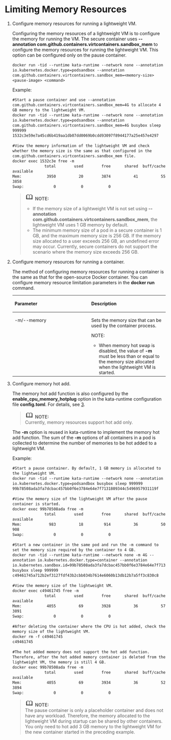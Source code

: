 # Limiting Memory Resources<a name="EN-US_TOPIC_0184808177"></a>

1.  Configure memory resources for running a lightweight VM.

    Configuring the memory resources of a lightweight VM is to configure the memory for running the VM. The secure container uses  **--annotation com.github.containers.virtcontainers.sandbox\_mem**  to configure the memory resources for running the lightweight VM. This option can be configured only on the pause container.

    ```
    docker run -tid --runtime kata-runtime --network none --annotation io.kubernetes.docker.type=podsandbox --annotation com.github.containers.virtcontainers.sandbox_mem=<memory-size> <pause-image> <command>
    ```

    Example:

    ```
    #Start a pause container and use --annotation com.github.containers.virtcontainers.sandbox_mem=4G to allocate 4 GB memory to the lightweight VM.
    docker run -tid --runtime kata-runtime --network none --annotation io.kubernetes.docker.type=podsandbox --annotation com.github.containers.virtcontainers.sandbox_mem=4G busybox sleep 999999
    1532c3e59e7a45cd6b419aa1db07dd0069b0cdd93097f8944177a25e457e4297
    
    #View the memory information of the lightweight VM and check whether the memory size is the same as that configured in the com.github.containers.virtcontainers.sandbox_mem file.
    docker exec 1532c3e free -m
                  total        used        free      shared  buff/cache   available
    Mem:           3950          20        3874          41          55        3858
    Swap:             0           0           0
    ```

    >![](public_sys-resources/icon-note.gif) **NOTE:**   
    >-   If the memory size of a lightweight VM is not set using  **--annotation com.github.containers.virtcontainers.sandbox\_mem**, the lightweight VM uses 1 GB memory by default.  
    >-   The minimum memory size of a pod in a secure container is 1 GB, and the maximum memory size is 256 GB. If the memory size allocated to a user exceeds 256 GB, an undefined error may occur. Currently, secure containers do not support the scenario where the memory size exceeds 256 GB.  

2.  Configure memory resources for running a container.

    The method of configuring memory resources for running a container is the same as that for the open-source Docker container. You can configure memory resource limitation parameters in the  **docker run**  command.

    <a name="en-us_topic_0182219834_table11321051171213"></a>
    <table><thead align="left"><tr id="en-us_topic_0182219834_row5321251121219"><th class="cellrowborder" valign="top" width="50%" id="mcps1.1.3.1.1"><p id="en-us_topic_0182219834_p1208737146"><a name="en-us_topic_0182219834_p1208737146"></a><a name="en-us_topic_0182219834_p1208737146"></a><strong id="en-us_topic_0182219834_b142172544447"><a name="en-us_topic_0182219834_b142172544447"></a><a name="en-us_topic_0182219834_b142172544447"></a>Parameter</strong></p>
    </th>
    <th class="cellrowborder" valign="top" width="50%" id="mcps1.1.3.1.2"><p id="en-us_topic_0182219834_p1332145111210"><a name="en-us_topic_0182219834_p1332145111210"></a><a name="en-us_topic_0182219834_p1332145111210"></a><strong id="en-us_topic_0182219834_b956575511443"><a name="en-us_topic_0182219834_b956575511443"></a><a name="en-us_topic_0182219834_b956575511443"></a>Description</strong></p>
    </th>
    </tr>
    </thead>
    <tbody><tr id="en-us_topic_0182219834_row1532175119122"><td class="cellrowborder" valign="top" width="50%" headers="mcps1.1.3.1.1 "><p id="en-us_topic_0182219834_p15321251191214"><a name="en-us_topic_0182219834_p15321251191214"></a><a name="en-us_topic_0182219834_p15321251191214"></a>-m/--memory</p>
    </td>
    <td class="cellrowborder" valign="top" width="50%" headers="mcps1.1.3.1.2 "><p id="en-us_topic_0182219834_p232951121217"><a name="en-us_topic_0182219834_p232951121217"></a><a name="en-us_topic_0182219834_p232951121217"></a>Sets the memory size that can be used by the container process.</p>
    <div class="note" id="en-us_topic_0182219834_note04024417164"><a name="en-us_topic_0182219834_note04024417164"></a><a name="en-us_topic_0182219834_note04024417164"></a><span class="notetitle"> NOTE: </span><div class="notebody"><a name="en-us_topic_0182219834_ul16187123721710"></a><a name="en-us_topic_0182219834_ul16187123721710"></a><ul id="en-us_topic_0182219834_ul16187123721710"><li>When memory hot swap is disabled, the value of <strong id="en-us_topic_0182219834_b57585884515"><a name="en-us_topic_0182219834_b57585884515"></a><a name="en-us_topic_0182219834_b57585884515"></a>-m</strong> must be less than or equal to the memory size allocated when the lightweight VM is started.</li></ul>
    </div></div>
    </td>
    </tr>
    </tbody>
    </table>

3.  Configure memory hot add.

    The memory hot add function is also configured by the  **enable\_cpu\_memory\_hotplug**  option in the kata-runtime configuration file  **config.toml**. For details, see  [3](limiting-cpu-resources.md#en-us_topic_0183903699_li2167326144011).

    >![](public_sys-resources/icon-note.gif) **NOTE:**   
    >Currently, memory resources support hot add only.  

    The  **-m**  option is reused in kata-runtime to implement the memory hot add function. The sum of the  **-m**  options of all containers in a pod is collected to determine the number of memories to be hot added to a lightweight VM. 

    Example:

    ```
    #Start a pause container. By default, 1 GB memory is allocated to the lightweight VM.
    docker run -tid --runtime kata-runtime --network none --annotation io.kubernetes.docker.type=podsandbox busybox sleep 999999
    99b78508ada3fa7dcbac457bb0f6e3784e64e7f7131809344c5496957931119f
    
    #View the memory size of the lightweight VM after the pause container is started.
    docker exec 99b78508ada free -m
                  total        used        free      shared  buff/cache   available
    Mem:            983          18         914          36          50         908
    Swap:             0           0           0
    
    #Start a new container in the same pod and run the -m command to set the memory size required by the container to 4 GB.
    docker run -tid --runtime kata-runtime --network none -m 4G --annotation io.kubernetes.docker.type=container --annotation io.kubernetes.sandbox.id=99b78508ada3fa7dcbac457bb0f6e3784e64e7f7131809344c5496957931119f busybox sleep 999999
    c49461745a712b2ef3127fdf43b2cbb034b7614e6060b13db12b7a5ff3c830c8
    
    #View the memory size of the lightweight VM.
    docker exec c49461745 free -m
                  total        used        free      shared  buff/cache   available
    Mem:           4055          69        3928          36          57        3891
    Swap:             0           0           0
    
    #After deleting the container where the CPU is hot added, check the memory size of the lightweight VM.
    docker rm -f c49461745
    c49461745
    
    #The hot added memory does not support the hot add function. Therefore, after the hot added memory container is deleted from the lightweight VM, the memory is still 4 GB.
    docker exec 99b78508ada free -m
                  total        used        free      shared  buff/cache   available
    Mem:           4055          69        3934          36          52        3894
    Swap:             0           0           0
    ```

    >![](public_sys-resources/icon-note.gif) **NOTE:**   
    >The pause container is only a placeholder container and does not have any workload. Therefore, the memory allocated to the lightweight VM during startup can be shared by other containers. You only need to hot add 3 GB memory to the lightweight VM for the new container started in the preceding example.  


